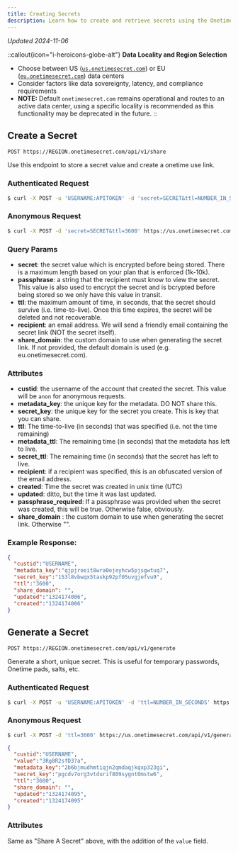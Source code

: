 ```yaml
---
title: Creating Secrets
description: Learn how to create and retrieve secrets using the Onetime Secret REST API, with support for both authenticated and anonymous usage.
---
```


_Updated 2024-11-06_

::callout{icon="i-heroicons-globe-alt"}
**Data Locality and Region Selection**
- Choose between US ([`us.onetimesecret.com`](https://us.onetimesecret.com/)) or EU ([`eu.onetimesecret.com`](https://eu.onetimesecret.com/)) data centers
- Consider factors like data sovereignty, latency, and compliance requirements
- **NOTE:** Default `onetimesecret.com` remains operational and routes to an active data center, using a specific locality is recommended as this functionality may be deprecated in the future.
::


## Create a Secret

`POST https://REGION.onetimesecret.com/api/v1/share`

Use this endpoint to store a secret value and create a onetime use link.


### Authenticated Request

```bash
$ curl -X POST -u 'USERNAME:APITOKEN' -d 'secret=SECRET&ttl=NUMBER_IN_SECONDS' https://us.onetimesecret.com/api/v1/share
```

### Anonymous Request

```bash
$ curl -X POST -d 'secret=SECRET&ttl=3600' https://us.onetimesecret.com/api/v1/share
```

### Query Params

- **secret**: the secret value which is encrypted before being stored. There is a maximum length based on your plan that is enforced (1k-10k).
- **passphrase**: a string that the recipient must know to view the secret. This value is also used to encrypt the secret and is bcrypted before being stored so we only have this value in transit.
- **ttl**: the maximum amount of time, in seconds, that the secret should survive (i.e. time-to-live). Once this time expires, the secret will be deleted and not recoverable.
- **recipient**: an email address. We will send a friendly email containing the secret link (NOT the secret itself).
- **share_domain**: the custom domain to use when generating the secret link. If not provided, the default domain is used (e.g. eu.onetimesecret.com).

### Attributes

- **custid**: the username of the account that created the secret. This value will be `anon` for anonymous requests.
- **metadata\_key**: the unique key for the metadata. DO NOT share this.
- **secret\_key**: the unique key for the secret you create. This is key that you can share.
- **ttl**: The time-to-live (in seconds) that was specified (i.e. not the time remaining)
- **metadata\_ttl**: The remaining time (in seconds) that the metadata has left to live.
- **secret\_ttl**: The remaining time (in seconds) that the secret has left to live.
- **recipient**: if a recipient was specified, this is an obfuscated version of the email address.
- **created**: Time the secret was created in unix time (UTC)
- **updated**: ditto, but the time it was last updated.
- **passphrase\_required**: If a passphrase was provided when the secret was created, this will be true. Otherwise false, obviously.
- **share_domain** : the custom domain to use when generating the secret link. Otherwise "".


### Example Response:

```json
{
  "custid":"USERNAME",
  "metadata_key":"qjpjroeit8wra0ojeyhcw5pjsgwtuq7",
  "secret_key":"153l8vbwqx5taskp92pf05uvgjefvu9",
  "ttl":"3600",
  "share_domain": "",
  "updated":"1324174006",
  "created":"1324174006"
}
```

## Generate a Secret

`POST https://REGION.onetimesecret.com/api/v1/generate`

Generate a short, unique secret. This is useful for temporary passwords, Onetime pads, salts, etc.

### Authenticated Request

```bash
$ curl -X POST -u 'USERNAME:APITOKEN' -d 'ttl=NUMBER_IN_SECONDS' https://us.onetimesecret.com/api/v1/generate
```

### Anonymous Request

```bash
$ curl -X POST -d 'ttl=3600' https://us.onetimesecret.com/api/v1/generate
```


```json
{
  "custid":"USERNAME",
  "value":"3Rg8R2sfD3?a",
  "metadata_key":"2b6bjmudhmtiqjn2qmdaqjkqxp323gi",
  "secret_key":"pgcdv7org3vtdurif809sygnt0mstw6",
  "ttl":"3600",
  "share_domain": "",
  "updated":"1324174095",
  "created":"1324174095"
}
```

### Attributes

Same as "Share A Secret" above, with the addition of the `value` field.
